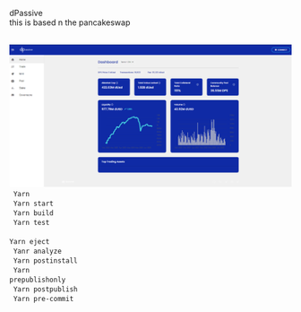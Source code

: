 dPassive <br>
this is based n the pancakeswap <br><br>

<img src="https://github.com/TortuC/React-TypeScript-dPassive/blob/main/2021-06-17_21-43-00.png" alt="image" /> <br>
<code>
Yarn <br>
Yarn start <br>
Yarn build <br>
Yarn test <br>
Yarn eject <br>
Yanr analyze <br>
Yarn postinstall <br>
Yarn prepublishonly <br>
Yarn postpublish <br>
Yarn pre-commit <br>
</code>
